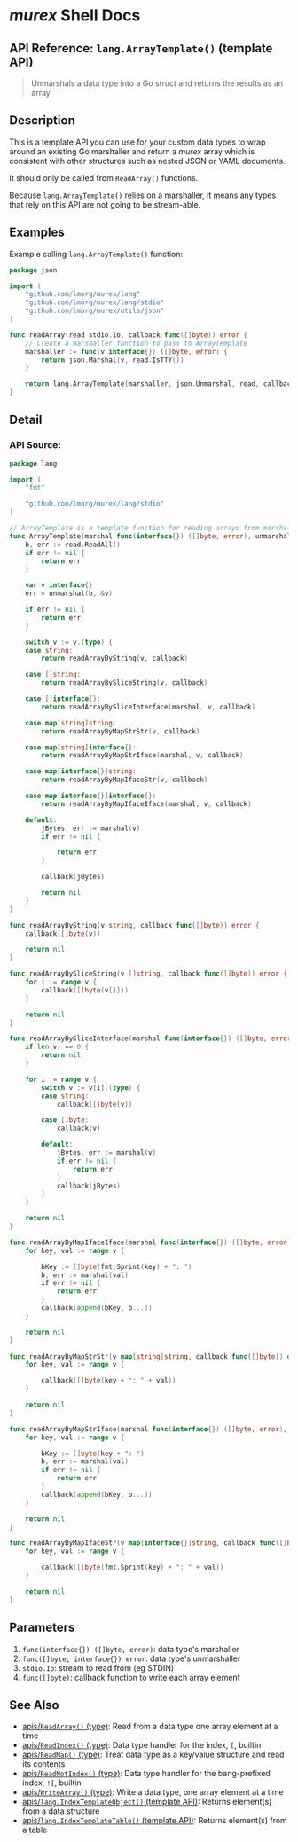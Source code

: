 # _murex_ Shell Docs

## API Reference: `lang.ArrayTemplate()` (template API)

> Unmarshals a data type into a Go struct and returns the results as an array

## Description

This is a template API you can use for your custom data types to wrap around an
existing Go marshaller and return a _murex_ array which is consistent with
other structures such as nested JSON or YAML documents.

It should only be called from `ReadArray()` functions.

Because `lang.ArrayTemplate()` relies on a marshaller, it means any types that
rely on this API are not going to be stream-able.



## Examples

Example calling `lang.ArrayTemplate()` function:

```go
package json

import (
	"github.com/lmorg/murex/lang"
	"github.com/lmorg/murex/lang/stdio"
	"github.com/lmorg/murex/utils/json"
)

func readArray(read stdio.Io, callback func([]byte)) error {
	// Create a marshaller function to pass to ArrayTemplate
	marshaller := func(v interface{}) ([]byte, error) {
		return json.Marshal(v, read.IsTTY())
	}

	return lang.ArrayTemplate(marshaller, json.Unmarshal, read, callback)
}
```

## Detail

### API Source:

```go
package lang

import (
	"fmt"

	"github.com/lmorg/murex/lang/stdio"
)

// ArrayTemplate is a template function for reading arrays from marshalled data
func ArrayTemplate(marshal func(interface{}) ([]byte, error), unmarshal func([]byte, interface{}) error, read stdio.Io, callback func([]byte)) error {
	b, err := read.ReadAll()
	if err != nil {
		return err
	}

	var v interface{}
	err = unmarshal(b, &v)

	if err != nil {
		return err
	}

	switch v := v.(type) {
	case string:
		return readArrayByString(v, callback)

	case []string:
		return readArrayBySliceString(v, callback)

	case []interface{}:
		return readArrayBySliceInterface(marshal, v, callback)

	case map[string]string:
		return readArrayByMapStrStr(v, callback)

	case map[string]interface{}:
		return readArrayByMapStrIface(marshal, v, callback)

	case map[interface{}]string:
		return readArrayByMapIfaceStr(v, callback)

	case map[interface{}]interface{}:
		return readArrayByMapIfaceIface(marshal, v, callback)

	default:
		jBytes, err := marshal(v)
		if err != nil {

			return err
		}

		callback(jBytes)

		return nil
	}
}

func readArrayByString(v string, callback func([]byte)) error {
	callback([]byte(v))

	return nil
}

func readArrayBySliceString(v []string, callback func([]byte)) error {
	for i := range v {
		callback([]byte(v[i]))
	}

	return nil
}

func readArrayBySliceInterface(marshal func(interface{}) ([]byte, error), v []interface{}, callback func([]byte)) error {
	if len(v) == 0 {
		return nil
	}

	for i := range v {
		switch v := v[i].(type) {
		case string:
			callback([]byte(v))

		case []byte:
			callback(v)

		default:
			jBytes, err := marshal(v)
			if err != nil {
				return err
			}
			callback(jBytes)
		}
	}

	return nil
}

func readArrayByMapIfaceIface(marshal func(interface{}) ([]byte, error), v map[interface{}]interface{}, callback func([]byte)) error {
	for key, val := range v {

		bKey := []byte(fmt.Sprint(key) + ": ")
		b, err := marshal(val)
		if err != nil {
			return err
		}
		callback(append(bKey, b...))
	}

	return nil
}

func readArrayByMapStrStr(v map[string]string, callback func([]byte)) error {
	for key, val := range v {

		callback([]byte(key + ": " + val))
	}

	return nil
}

func readArrayByMapStrIface(marshal func(interface{}) ([]byte, error), v map[string]interface{}, callback func([]byte)) error {
	for key, val := range v {

		bKey := []byte(key + ": ")
		b, err := marshal(val)
		if err != nil {
			return err
		}
		callback(append(bKey, b...))
	}

	return nil
}

func readArrayByMapIfaceStr(v map[interface{}]string, callback func([]byte)) error {
	for key, val := range v {

		callback([]byte(fmt.Sprint(key) + ": " + val))
	}

	return nil
}
```

## Parameters

1. `func(interface{}) ([]byte, error)`: data type's marshaller
2. `func([]byte, interface{}) error`: data type's unmarshaller
3. `stdio.Io`: stream to read from (eg STDIN)
4. `func([]byte)`: callback function to write each array element

## See Also

* [apis/`ReadArray()` (type)](../apis/ReadArray.md):
  Read from a data type one array element at a time
* [apis/`ReadIndex()` (type)](../apis/ReadIndex.md):
  Data type handler for the index, `[`, builtin
* [apis/`ReadMap()` (type)](../apis/ReadMap.md):
  Treat data type as a key/value structure and read its contents
* [apis/`ReadNotIndex()` (type)](../apis/ReadNotIndex.md):
  Data type handler for the bang-prefixed index, `![`, builtin
* [apis/`WriteArray()` (type)](../apis/WriteArray.md):
  Write a data type, one array element at a time
* [apis/`lang.IndexTemplateObject()` (template API)](../apis/lang.IndexTemplateObject.md):
  Returns element(s) from a data structure
* [apis/`lang.IndexTemplateTable()` (template API)](../apis/lang.IndexTemplateTable.md):
  Returns element(s) from a table